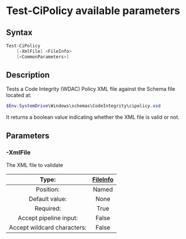 # Test-CiPolicy available parameters

## Syntax

```powershell
Test-CiPolicy
    [-XmlFile] <FileInfo>
    [<CommonParameters>]
```

## Description

Tests a Code Integrity (WDAC) Policy XML file against the Schema file located at:

```powershell
$Env:SystemDrive\Windows\schemas\CodeIntegrity\cipolicy.xsd
```

It returns a boolean value indicating whether the XML file is valid or not.


## Parameters

### -XmlFile

The XML file to validate

<div align='center'>

| Type: |[FileInfo](https://learn.microsoft.com/en-us/dotnet/api/system.io.fileinfo)|
| :-------------: | :-------------: |
| Position: | Named |
| Default value: | None |
| Required: | True |
| Accept pipeline input: | False |
| Accept wildcard characters: | False |

</div>

<br>